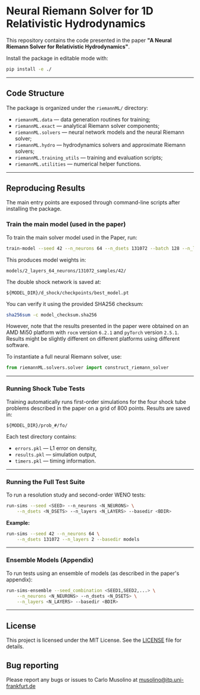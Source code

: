 # Neural Riemann Solver for 1D Relativistic Hydrodynamics

This repository contains the code presented in the paper
**"A Neural Riemann Solver for Relativistic Hydrodynamics"**.

Install the package in editable mode with:

```bash
pip install -e ./
```

---

## Code Structure

The package is organized under the `riemannML/` directory:

* `riemannML.data` — data generation routines for training;
* `riemannML.exact` — analytical Riemann solver components;
* `riemannML.solvers` — neural network models and the neural Riemann solver;
* `riemannML.hydro` — hydrodynamics solvers and approximate Riemann solvers;
* `riemannML.training_utils` — training and evaluation scripts;
* `riemannML.utilities` — numerical helper functions.

---

## Reproducing Results

The main entry points are exposed through command-line scripts after installing the package.

### Train the main model (used in the paper)

To train the main solver model used in the Paper, run:

```bash
train-model --seed 42 --n_neurons 64 --n_dsets 131072 --batch 128 --n_layers 2
```

This produces model weights in:

```
models/2_layers_64_neurons/131072_samples/42/
```

The double shock network is saved at:

```
${MODEL_DIR}/d_shock/checkpoints/best_model.pt
```

You can verify it using the provided SHA256 checksum:

```bash
sha256sum -c model_checksum.sha256
```

However, note that the results presented in the paper were obtained
on an AMD Mi50 platform with `rocm` version `6.2.1` and `pyTorch` version `2.5.1`.
Results might be slightly different on different platforms using different software.


To instantiate a full neural Riemann solver, use:

```python
from riemannML.solvers.solver import construct_riemann_solver
```

---

### Running Shock Tube Tests

Training automatically runs first-order simulations for the four shock tube problems described in the paper on a grid of 800 points. Results are saved in:

```
${MODEL_DIR}/prob_#/fo/
```

Each test directory contains:

* `errors.pkl` — L1 error on density,
* `results.pkl` — simulation output,
* `timers.pkl` — timing information.

---

### Running the Full Test Suite

To run a resolution study and second-order WENO tests:

```bash
run-sims --seed <SEED> --n_neurons <N_NEURONS> \
    --n_dsets <N_DSETS> --n_layers <N_LAYERS> --basedir <BDIR>
```

**Example:**

```bash
run-sims --seed 42 --n_neurons 64 \
    --n_dsets 131072 --n_layers 2 --basedir models
```

---

### Ensemble Models (Appendix)

To run tests using an ensemble of models (as described in the paper's appendix):

```bash
run-sims-ensemble --seed_combination <SEED1,SEED2,...> \
    --n_neurons <N_NEURONS> --n_dsets <N_DSETS> \
    --n_layers <N_LAYERS> --basedir <BDIR>
```

---

## License

This project is licensed under the MIT License. See the [LICENSE](./LICENSE.md) file for details.


## Bug reporting 

Please report any bugs or issues to Carlo Musolino at [musolino@itp.uni-frankfurt.de](mailto:musolino@itp.uni-frankfurt.de)